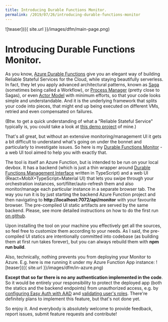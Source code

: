 ```yaml
---
title: Introducing Durable Functions Monitor.
permalink: /2019/07/26/introducing-durable-functions-monitor
---
```

![teaser]({{ site.url }}/images/dfm/main-page.png)
# Introducing Durable Functions Monitor.

As you know, [Azure Durable Functions](https://docs.microsoft.com/en-us/azure/azure-functions/durable/durable-functions-overview) give you an elegant way of building Reliable Stateful Services for the Cloud, while staying beautifully serverless. In fact, they let you apply advanced architectural patterns, known as [Saga](https://microservices.io/patterns/data/saga.html) (sometimes being called a Workflow), or [Process Manager](https://docs.microsoft.com/en-us/previous-versions/msp-n-p/jj591569(v=pandp.10)) (pretty close to Sagas), or even [Actor Model](https://doc.akka.io/docs/akka/current/guide/actors-intro.html) with minimum efforts, so that your code looks simple and understandable. And it is the underlying framework that splits your code into pieces, that might end up being executed on different VMs, retried and even compensated on failures. 

(Btw. to get a quick understanding of what a "Reliable Stateful Service" typically is, you could take a look at [this demo project](https://github.com/scale-tone/LetsGoOutDemo) of mine.)

That's all great, but without an extensive monitoring/management UI it gets a bit difficult to understand what's going on under the bonnet and particularly to investigate issues. So here is my [Durable Functions Monitor](https://github.com/scale-tone/DurableFunctionsMonitor) - a web UI tool aimed to help you with exactly that.

The tool is itself an Azure Function, but is intended to be run on your local devbox. It has a backend (which is just a thin wrapper around [Durable Functions Management Interface](https://docs.microsoft.com/en-us/azure/azure-functions/durable/durable-functions-instance-management) written in TypeScript) and a web UI (React+MobX+TypeScript+Material UI) that lets you swipe through your orchestration instances, sort/filter/auto-refresh them and also monitor/manage each particular instance in a separate browser tab. The way you run it is by just starting the backend Azure Function project and then navigating to **http://localhost:7072/api/monitor** with your favourite browser. The pre-compiled UI static artifacts are served by the same backend. Please, see more detailed instructions on how to do the first run [on github](https://github.com/scale-tone/DurableFunctionsMonitor).

Upon installing the tool on your machine you effectively get all the sources, so feel free to customize them according to your needs. As I said, the pre-compiled UI statics are intentionally committed into codebase (as building them at first run takes forever), but you can always rebuild them with **npm run build**.

Also, technically, nothing prevents you from deploying your Monitor to Azure. E.g. here is me running it under my Azure Function App instance: 
![teaser]({{ site.url }}/images/dfm/in-azure.png)

**Except that so far there is no any authentication implemented in the code**. So it would be entirely your responsibility to protect the deployed app (both the statics and the backend endpoints) from unauthorized access, e.g. by [configuring Easy Auth with AAD](https://docs.microsoft.com/en-us/azure/app-service/overview-authentication-authorization) and [validating user's roles](https://docs.microsoft.com/en-us/azure/architecture/multitenant-identity/app-roles). There're definitely plans to implement this feature, but that's not done yet.

So enjoy it. And everybody is absolutely welcome to provide feedback, report issues, submit feature requests and contribute!